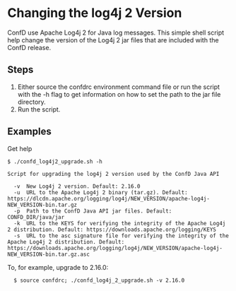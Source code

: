 # Changing the log4j 2 Version


ConfD use Apache Log4j 2 for Java log messages. This simple shell script help
change the version of the Log4j 2 jar files that are included with the ConfD
release.

## Steps

1. Either source the confdrc environment command file or run the script with the
   -h flag to get information on how to set the path to the jar file directory.
2. Run the script.

## Examples

Get help
```
$ ./confd_log4j2_upgrade.sh -h

Script for upgrading the log4j 2 version used by the ConfD Java API

  -v  New Log4j 2 version. Default: 2.16.0
  -u  URL to the Apache Log4j 2 binary (tar.gz). Default: https://dlcdn.apache.org/logging/log4j/NEW_VERSION/apache-log4j-NEW_VERSION-bin.tar.gz
  -p  Path to the ConfD Java API jar files. Default: CONFD_DIR/java/jar
  -k  URL to the KEYS for verifying the integrity of the Apache Log4j 2 distribution. Default: https://downloads.apache.org/logging/KEYS
  -s  URL to the asc signature file for verifying the integrity of the Apache Log4j 2 distribution. Default: https://downloads.apache.org/logging/log4j/NEW_VERSION/apache-log4j-NEW_VERSION-bin.tar.gz.asc
```
To, for example, upgrade to 2.16.0:
```
  $ source confdrc; ./confd_log4j_2_upgrade.sh -v 2.16.0
```
